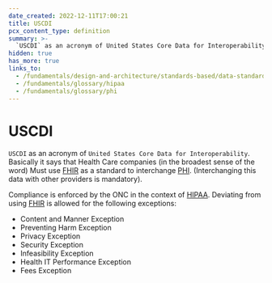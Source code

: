```yaml
---
date_created: 2022-12-11T17:00:21
title: USCDI
pcx_content_type: definition
summary: >-
  `USCDI` as an acronym of United States Core Data for Interoperability.
hidden: true
has_more: true
links_to:
  - /fundamentals/design-and-architecture/standards-based/data-standards/fhir
  - /fundamentals/glossary/hipaa
  - /fundamentals/glossary/phi
---
```


# USCDI

`USCDI` as an acronym of `United States Core Data for Interoperability`. Basically it says that Health Care companies (in the broadest sense of the word) Must use [FHIR](/fundamentals/design-and-architecture/standards-based/data-standards/fhir) as a standard to interchange [PHI](/fundamentals/glossary/phi). (Interchanging this data with other providers is mandatory).

Compliance is enforced by the ONC in the context of [HIPAA](/fundamentals/glossary/hipaa). Deviating from using [FHIR](/fundamentals/design-and-architecture/standards-based/data-standards/fhir) is allowed for the following exceptions:

- Content and Manner Exception
- Preventing Harm Exception
- Privacy Exception
- Security Exception
- Infeasibility Exception
- Health IT Performance Exception
- Fees Exception
